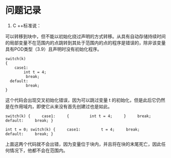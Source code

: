 # 问题记录

1. C ++标准说：

可以转移到块中，但不能以初始化绕过声明的方式转移。从具有自动存储持续时间的局部变量不在范围内的点跳转到其处于范围内的点的程序是错误的，除非该变量具有POD类型（3.9）且声明时没有初始化程序。

```
switch(k) 
{
    case1:
    	int t = 4;  
 	  	 break;    
  default:
   		 break;
}
```

这个代码会出现交叉初始化错误，因为可以跳过变量 t 的初始化，但是此后它仍然是在作用域内，即使它从来没有首先创建过也是如此。

```
switch(k) {     case1:     {         int t = 4;     }     break;     default:     break; }
```

```
int t = 0; switch(k) {     case1:         t = 4;     break;     default:     break; }
```

上面这两个代码就不会出错，因为变量位于块内，并且将在块的末尾死亡，因此任何情况下，他都不会在范围内。
